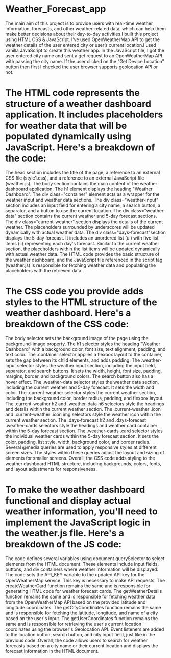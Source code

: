 # Weather_Forecast_app
The main aim of this project is to provide users with real-time weather information, forecasts, and other weather-related data, which can help them make better decisions about their day-to-day activities.I built this project using HTML CSS & JavaScript. I’ve used OpenWeatherMap API to get the weather details of the user entered city or user’s current location.I used vanilla JavaScript to create this weather app. In the JavaScript file, I got the user entered city name and sent a get request to an OpenWeatherMap API with passing the city name. If the user clicked on the “Get Device Location” button then first I checked the user browser supports geolocation API or not.
# The HTML code  represents the structure of a weather dashboard application. It includes placeholders for weather data that will be populated dynamically using JavaScript. Here's a breakdown of the code:
The  head section includes the title of the page, a reference to an external CSS file (style1.css), and a reference to an external JavaScript file (weather.js).
The body section contains the main content of the weather dashboard application.
The h1 element displays the heading "Weather Dashboard".
The div class="container" element acts as a wrapper for the weather input and weather data sections.
The div class="weather-input" section includes an input field for entering a city name, a search button, a separator, and a button to use the current location.
The div class="weather-data" section contains the current weather and 5-day forecast sections.
The div class="current-weather" section displays the details of the current weather. The placeholders surrounded by underscores will be updated dynamically with actual weather data.
The div class="days-forecast"section displays the 5-day forecast. It includes an unordered list (ul) with five list items (li) representing each day's forecast. Similar to the current weather section, the placeholders within the list items will be updated dynamically with actual weather data.
The HTML code provides the basic structure of the weather dashboard, and the JavaScript file referenced in the script tag (weather.js) is responsible for fetching weather data and populating the placeholders with the retrieved data.


# The CSS code you provide adds styles to the HTML structure of the weather dashboard. Here's a breakdown of the CSS code:
The body selector sets the background image of the page using the background-image property.
The h1 selector styles the heading "Weather Dashboard" with a background color, font size, text alignment, padding, and text color.
The .container selector applies a flexbox layout to the container, sets the gap between its child elements, and adds padding.
The .weather-input selector styles the weather input section, including the input field, separator, and search buttons. It sets the width, height, font size, padding, margins, border, and background colors. The search button also has a hover effect.
The .weather-data selector styles the weather data section, including the current weather and 5-day forecast. It sets the width and color.
The .current-weather selector styles the current weather section, including the background color, border radius, padding, and flexbox layout.
The .current-weather h2 and .weather-data h6 selectors style the headings and details within the current weather section.
The .current-weather .icon and .current-weather .icon img selectors style the weather icon within the current weather section.
The .days-forecast h2 and .days-forecast .weather-cards selectors style the headings and weather card container within the 5-day forecast section.
The .weather-cards .card selector styles the individual weather cards within the 5-day forecast section. It sets the color, padding, list style, width, background color, and border radius.
Several @media queries are used to apply responsive styles at different screen sizes. The styles within these queries adjust the layout and sizing of elements for smaller screens.
Overall, the CSS code adds styling to the weather dashboard HTML structure, including backgrounds, colors, fonts, and layout adjustments for responsiveness.

# To make the weather dashboard functional and display actual weather information, you'll need to implement the JavaScript logic in the weather.js file. Here's a breakdown of the JS code:
The code defines several variables using document.querySelector to select elements from the HTML document. These elements include input fields, buttons, and div containers where weather information will be displayed.
The code sets the API_KEY variable to the updated API key for the OpenWeatherMap service. This key is necessary to make API requests.
The createWeatherCard function remains the same and is responsible for generating HTML code for weather forecast cards.
The getWeatherDetails function remains the same and is responsible for fetching weather data from the OpenWeatherMap API based on the provided latitude and longitude coordinates.
The getCityCoordinates function remains the same and is responsible for fetching the latitude, longitude, and name of a city based on the user's input.
The getUserCoordinates function remains the same and is responsible for retrieving the user's current location coordinates using the browser's Geolocation API.
Event listeners are added to the location button, search button, and city input field, just like in the previous code.
Overall, the code allows users to search for weather forecasts based on a city name or their current location and displays the forecast information in the HTML document. 
